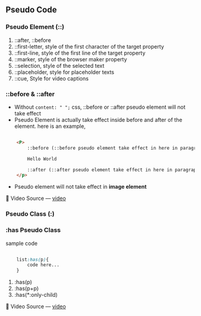 ## Pseudo Code 

### Pseudo Element (::)

1. ::after, ::before
2. ::first-letter, style of the first character of the target property
3. ::first-line, style of the first line of the target property
4. ::marker, style of the browser maker property
5. ::selection, style of the selected text
6. ::placeholder, style for placeholder texts
7. ::cue, Style for video captions
### ::before & ::after
- Without `content: " ";` css, ::before or ::after pseudo element will not take effect
- Pseudo Element is actually take effect inside before and after of the element. here is an example,

```html

    <P>
        ::before (::before pseudo element take effect in here in paragraph text)

        Hello World

        ::after (::after pseudo element take effect in here in paragraph text)
    </p>

```
- Pseudo element will not take effect in **image element**

🔴 Video Source — [video](https://www.youtube.com/watch?v=zGiirUiWslI)

### Pseudo Class (:)

### :has Pseudo Class 

sample code

```css

    list:has(p){
        code here...
    }

```

1. :has(p)
2. :has(p+p)
3. :has(*:only-child)

🔴 Video Source — [video](https://www.youtube.com/watch?v=OqLquBs-bEg)




